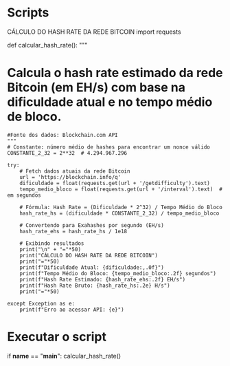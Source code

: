 # Scripts
CÁLCULO DO HASH RATE DA REDE BITCOIN
import requests

def calcular_hash_rate():
    """
   # Calcula o hash rate estimado da rede Bitcoin (em EH/s) com base na dificuldade atual e no tempo médio de bloco.
    #Fonte dos dados: Blockchain.com API
    """
    # Constante: número médio de hashes para encontrar um nonce válido
    CONSTANTE_2_32 = 2**32  # 4.294.967.296

    try:
        # Fetch dados atuais da rede Bitcoin
        url = 'https://blockchain.info/q'
        dificuldade = float(requests.get(url + '/getdifficulty').text)
        tempo_medio_bloco = float(requests.get(url + '/interval').text)  # em segundos

        # Fórmula: Hash Rate = (Dificuldade * 2^32) / Tempo Médio do Bloco
        hash_rate_hs = (dificuldade * CONSTANTE_2_32) / tempo_medio_bloco

        # Convertendo para Exahashes por segundo (EH/s)
        hash_rate_ehs = hash_rate_hs / 1e18

        # Exibindo resultados
        print("\n" + "="*50)
        print("CÁLCULO DO HASH RATE DA REDE BITCOIN")
        print("="*50)
        print(f"Dificuldade Atual: {dificuldade:,.0f}")
        print(f"Tempo Médio do Bloco: {tempo_medio_bloco:.2f} segundos")
        print(f"Hash Rate Estimado: {hash_rate_ehs:.2f} EH/s")
        print(f"Hash Rate Bruto: {hash_rate_hs:.2e} H/s")
        print("="*50)

    except Exception as e:
        print(f"Erro ao acessar API: {e}")

# Executar o script
if __name__ == "__main__":
    calcular_hash_rate()
    
